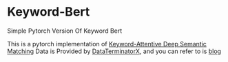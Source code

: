 # Keyword-Bert
Simple Pytorch Version Of Keyword Bert

This is a pytorch implementation of [Keyword-Attentive Deep Semantic Matching](https://arxiv.org/abs/2003.11516)
Data is Provided by [DataTerminatorX](https://github.com/DataTerminatorX/Keyword-BERT), and you can refer to is [blog]((https://mp.weixin.qq.com/s/_QY2EhB-TiBcb5q0379McQ))